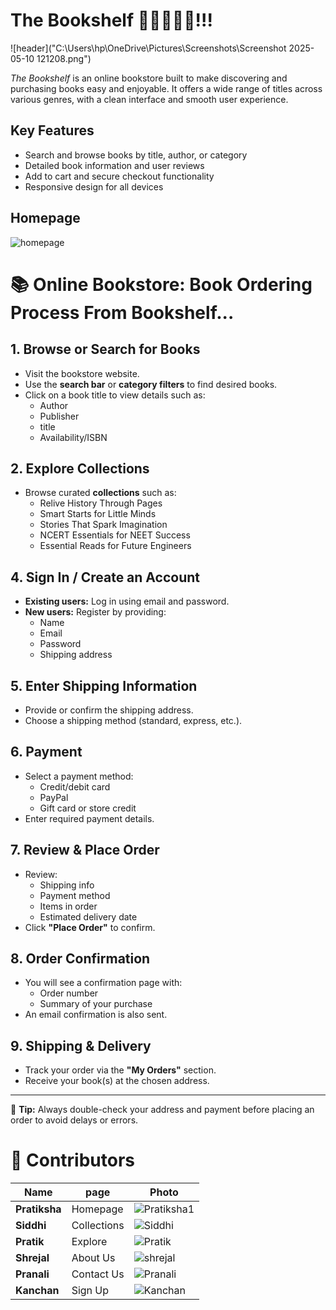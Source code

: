 # The Bookshelf 📔📕📘📗📙!!!
![header]("C:\Users\hp\OneDrive\Pictures\Screenshots\Screenshot 2025-05-10 121208.png")


*The Bookshelf* is an online bookstore built to make discovering and purchasing books easy and enjoyable. It offers a wide range of titles across various genres, with a clean interface and smooth user experience.

## Key Features
- Search and browse books by title, author, or category
- Detailed book information and user reviews
- Add to cart and secure checkout functionality
- Responsive design for all devices

## Homepage
![homepage](../Images/m1.png)

# 📚 Online Bookstore: Book Ordering Process From Bookshelf...

## 1. Browse or Search for Books
- Visit the bookstore website.
- Use the **search bar** or **category filters** to find desired books.
- Click on a book title to view details such as:
  - Author
  - Publisher
  - title
  - Availability/ISBN

## 2. Explore Collections
- Browse curated **collections** such as:
  - Relive History Through Pages
  - Smart Starts for Little Minds 
  - Stories That Spark Imagination 
  - NCERT Essentials for NEET Success
  - Essential Reads for Future Engineers



## 4. Sign In / Create an Account
- **Existing users:** Log in using email and password.
- **New users:** Register by providing:
  - Name
  - Email
  - Password
  - Shipping address

## 5. Enter Shipping Information
- Provide or confirm the shipping address.
- Choose a shipping method (standard, express, etc.).

## 6. Payment
- Select a payment method:
  - Credit/debit card
  - PayPal
  - Gift card or store credit
- Enter required payment details.

## 7. Review & Place Order
- Review:
  - Shipping info
  - Payment method
  - Items in order
  - Estimated delivery date
- Click **"Place Order"** to confirm.

## 8. Order Confirmation
- You will see a confirmation page with:
  - Order number
  - Summary of your purchase
- An email confirmation is also sent.

## 9. Shipping & Delivery
- Track your order via the **"My Orders"** section.
- Receive your book(s) at the chosen address.

---

📝 **Tip:** Always double-check your address and payment before placing an order to avoid delays or errors.

#

# 👥 Contributors

| Name | page | Photo |
|------|------|-------|
| **Pratiksha** |Homepage| ![Pratiksha](#)1 |
| **Siddhi** | Collections | ![Siddhi](#2) |
| **Pratik** | Explore | ![Pratik](#3) |
| **Shrejal** |About Us| ![shrejal](#4) |
| **Pranali** |Contact Us| ![Pranali](#5) |
| **Kanchan** |Sign Up| ![Kanchan](#6)|







